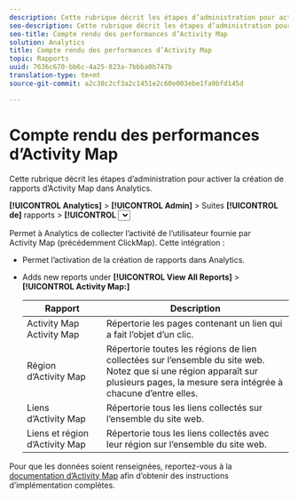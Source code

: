 ```yaml
---
description: Cette rubrique décrit les étapes d’administration pour activer la création de rapports d’Activity Map dans Analytics.
seo-description: Cette rubrique décrit les étapes d’administration pour activer la création de rapports d’Activity Map dans Analytics.
seo-title: Compte rendu des performances d’Activity Map
solution: Analytics
title: Compte rendu des performances d’Activity Map
topic: Rapports
uuid: 7636c670-bb6c-4a25-823a-7bbba0b747b
translation-type: tm+mt
source-git-commit: a2c38c2cf3a2c1451e2c60e003ebe1fa9bfd145d

---
```



# Compte rendu des performances d’Activity Map

Cette rubrique décrit les étapes d’administration pour activer la création de rapports d’Activity Map dans Analytics.

**[!UICONTROL Analytics]** &gt; **[!UICONTROL Admin]** &gt; Suites **[!UICONTROL de]** rapports &gt; **[!UICONTROL <select report suite>]** &gt; **[!UICONTROL Modifier les paramètres &gt;  Carte d’activités &gt; Création de rapports de Carte d’activités]**********

Permet à Analytics de collecter l’activité de l’utilisateur fournie par Activity Map (précédemment ClickMap). Cette intégration :

* Permet l’activation de la création de rapports dans Analytics.
* Adds new reports under **[!UICONTROL View All Reports]** &gt; **[!UICONTROL Activity Map:]**

   | Rapport | Description |
   |---|---|
   | Activity Map  Activity Map | Répertorie les pages contenant un lien qui a fait l’objet d’un clic. |
   | Région d’Activity Map | Répertorie toutes les régions de lien collectées sur l’ensemble du site web. Notez que si une région apparaît sur plusieurs pages, la mesure sera intégrée à chacune d’entre elles. |
   | Liens d’Activity Map | Répertorie tous les liens collectés sur l’ensemble du site web. |
   | Liens et région d’Activity Map | Répertorie tous les liens collectés avec leur région sur l’ensemble du site web. |

Pour que les données soient renseignées, reportez-vous à la [documentation d’Activity Map](https://marketing.adobe.com/resources/help/en_US/analytics/activitymap/) afin d’obtenir des instructions d’implémentation complètes.
